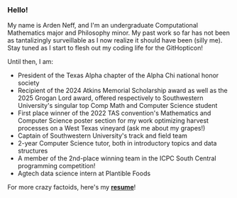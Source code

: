 ### Hello!

<!--
**ardenBarden/ardenBarden** is a ✨ _special_ ✨ repository because its `README.md` (this file) appears on your GitHub profile.
I hooked up wakatime... https://wakatime.com/plugins/status?onboarding=true

Maybe consider coding C++ projects in here and transfer them over HEHE
Look at readmes of people you like and copy stuffies hehe. 
Get "pro" for free for being a student methinks

Consider Github desktop so that you can send changes direct to computer. If I do that, then I can make changes in an IDE I like, like eclipse or vscode

Here are some ideas to get you started:

- 🔭 I’m currently working on ...
- 🌱 I’m currently learning ...
- 👯 I’m looking to collaborate on ...
- 🤔 I’m looking for help with ...
- 💬 Ask me about ...
- 📫 How to reach me: ...
- 😄 Pronouns: ...
- ⚡ Fun fact: ...
-->

My name is Arden Neff, and I'm an undergraduate Computational Mathematics major and Philosophy minor. My past work so far has not been as tantalizingly surveillable as I now realize it should have been (silly me). Stay tuned as I start to flesh out my coding life for the GitHopticon!

Until then, I am:

- President of the Texas Alpha chapter of the Alpha Chi national honor society
- Recipient of the 2024 Atkins Memorial Scholarship award as well as the 2025 Grogan Lord award, offered respectively to Southwestern University's singular top Comp Math and Computer Science student
- First place winner of the 2022 TAS convention's Mathematics and Computer Science poster section for my work optimizing harvest processes on a West Texas vineyard (ask me about my grapes!)
- Captain of Southwestern University's track and field team
- 2-year Computer Science tutor, both in introductory topics and data structures
- A member of the 2nd-place winning team in the ICPC South Central programming competition!
- Agtech data science intern at Plantible Foods

For more crazy factoids, here's my **[resume](https://github.com/ardenBarden/ardenBarden/blob/main/Neff_Resume.pdf)**!

